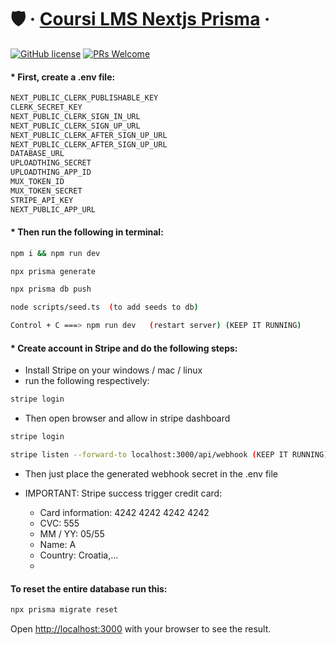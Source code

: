 # 🛡️ &middot; [Coursi LMS Nextjs Prisma](https://github.com/mohammadnedaei/Coursi-LMS-Nextjs-Prisma) &middot;

[![GitHub license](https://img.shields.io/badge/license-MIT-blue.svg)](https://github.com/mohammadnedaei/Coursi-LMS-Nextjs-Prisma/blob/main/LICENSE)
[![PRs Welcome](https://img.shields.io/badge/PRs-welcome-brightgreen.svg)](https://github.com/mohammadnedaei/Coursi-LMS-Nextjs-Prisma/pulls)

####                           * First, create a .env file:

```bash
NEXT_PUBLIC_CLERK_PUBLISHABLE_KEY
CLERK_SECRET_KEY
NEXT_PUBLIC_CLERK_SIGN_IN_URL
NEXT_PUBLIC_CLERK_SIGN_UP_URL
NEXT_PUBLIC_CLERK_AFTER_SIGN_UP_URL
NEXT_PUBLIC_CLERK_AFTER_SIGN_UP_URL
DATABASE_URL
UPLOADTHING_SECRET
UPLOADTHING_APP_ID
MUX_TOKEN_ID
MUX_TOKEN_SECRET
STRIPE_API_KEY
NEXT_PUBLIC_APP_URL
```

####                           * Then run the following in terminal:

```bash
npm i && npm run dev

npx prisma generate

npx prisma db push

node scripts/seed.ts  (to add seeds to db)

Control + C ===> npm run dev   (restart server) (KEEP IT RUNNING)
```

####                * Create account in Stripe and do the following steps:

* Install Stripe on your windows / mac / linux
* run the following respectively:

```bash
stripe login
```

* Then open browser and allow in stripe dashboard

```bash
stripe login
```

```bash
stripe listen --forward-to localhost:3000/api/webhook (KEEP IT RUNNING)
```

* Then just place the generated webhook secret in the .env file
* IMPORTANT: Stripe success trigger credit card:

    * Card information: 4242 4242 4242 4242
    * CVC: 555
    * MM / YY: 05/55
    * Name: A
    * Country: Croatia,...
    *

#### To reset the entire database run this:

```bash
npx prisma migrate reset
```

Open [http://localhost:3000](http://localhost:3000) with your browser to see the result.
